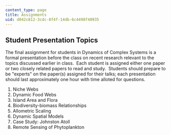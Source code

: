 ```yaml
---
content_type: page
title: Assignments
uid: d042c812-3cdc-8f4f-14db-6c4498f40935
---
```


Student Presentation Topics
---------------------------

The final assignment for students in Dynamics of Complex Systems is a formal presentation before the class on recent research relevant to the topics discussed earlier in class.  Each student is assigned either one paper or two closely related papers to read and study.  Students should prepare to be "experts" on the paper(s) assigned for their talks; each presentation should last approximately one hour with time alloted for questions.

1.  Niche Webs
2.  Dynamic Food Webs
3.  Island Area and Flora
4.  Biodiversity-biomass Relationships
5.  Allometric Scaling
6.  Dynamic Spatial Models
7.  Case Study: Johnston Atoll
8.  Remote Sensing of Phytoplankton